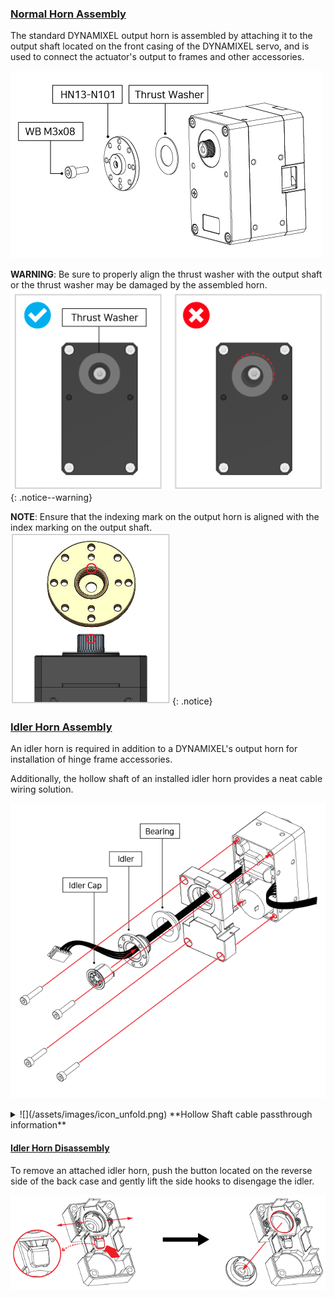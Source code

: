 
### [Normal Horn Assembly](#normal-horn-assembly)

The standard DYNAMIXEL output horn is assembled by attaching it to the output shaft located on the front casing of the DYNAMIXEL servo, and is used to connect the actuator's output to frames and other accessories.

![Horn_Assembly](/assets/images/dxl/x/assembly/x540/hn13-n101_assembly.png)

**WARNING**: Be sure to properly align the thrust washer with the output shaft or the thrust washer may be damaged by the assembled horn.
  ![HowTo_Thrust_Washer](/assets/images/dxl/x/assembly/common/thrust_washer_02.png)
{: .notice--warning}

**NOTE**: Ensure that the indexing mark on the output horn is aligned with the index marking on the output shaft.<br>
  ![Horn_Marking](/assets/images/dxl/x/assembly/common/horn_assembly_marking.png)
{: .notice}

### [Idler Horn Assembly](#idler-horn-assembly)

An idler horn is required in addition to a DYNAMIXEL's output horn for installation of hinge frame accessories.

Additionally, the hollow shaft of an installed idler horn provides a neat cable wiring solution.

![HowTo_Idler_Assembly](/assets/images/dxl/x/assembly/common/idler_assembly.png)

<details>
<summary>
![](/assets/images/icon_unfold.png) **Hollow Shaft cable passthrough information**  
</summary>

![](/assets/images/dxl/x/wiring_through_back_case.jpg)

{% include en/dxl/hollow_cabling.md %}
</details>

#### [Idler Horn Disassembly](#idler-horn-disassembly)

To remove an attached idler horn, push the button located on the reverse side of the back case and gently lift the side hooks to disengage the idler.

![HowTo_Idler_Disassembly](/assets/images/dxl/x/assembly/common/idler_disassably.png)
